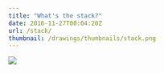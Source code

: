 ```yaml
---
title: "What's the stack?"
date: 2016-11-27T00:04:20Z
url: /stack/
thumbnail: /drawings/thumbnails/stack.png
---
```

<a href='/drawings/stack.svg'><img src='/drawings/stack.png'></a>

